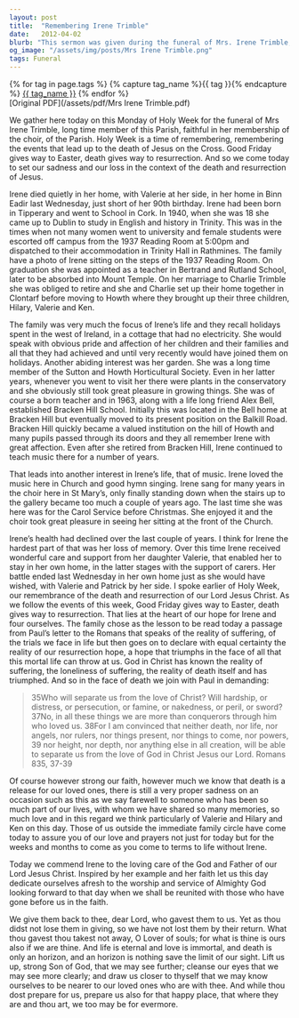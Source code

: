 ```yaml
---
layout: post
title:  "Remembering Irene Trimble"
date:   2012-04-02
blurb: "This sermon was given during the funeral of Mrs. Irene Trimble, a long-time member of the parish and a faithful choir member. The sermon reflects on Irene's life, her dedication to her family, her love for teaching, and her passion for music. It also addresses the hope and faith in the resurrection of Jesus Christ, providing comfort and solace during a time of loss."
og_image: "/assets/img/posts/Mrs Irene Trimble.png"
tags: Funeral
---    
```

<div class="tag-pills">
  {% for tag in page.tags %}
    {% capture tag_name %}{{ tag }}{% endcapture %}
    <a href="{{ site.baseurl }}/tag/{{ tag_name }}" class="tag-pill">{{ tag_name }}</a>
  {% endfor %}
</div>
[Original PDF](/assets/pdf/Mrs Irene Trimble.pdf)

We gather here today on this Monday of Holy Week for the funeral of Mrs Irene Trimble, long time member of this Parish, faithful in her membership of the choir, of the Parish. Holy Week is a time of remembering, remembering the events that lead up to the death of Jesus on the Cross. Good Friday gives way to Easter, death gives way to resurrection. And so we come today to set our sadness and our loss in the context of the death and resurrection of Jesus.

Irene died quietly in her home, with Valerie at her side, in her home in Binn Eadir last Wednesday, just short of her 90th birthday. Irene had been born in Tipperary and went to School in Cork. In 1940, when she was 18 she came up to Dublin to study in English and history in Trinity. This was in the times when not many women went to university and female students were escorted off campus from the 1937 Reading Room at 5:00pm and dispatched to their accommodation in Trinity Hall in Rathmines. The family have a photo of Irene sitting on the steps of the 1937 Reading Room. On graduation she was appointed as a teacher in Bertrand and Rutland School, later to be absorbed into Mount Temple. On her marriage to Charlie Trimble she was obliged to retire and she and Charlie set up their home together in Clontarf before moving to Howth where they brought up their three children, Hilary, Valerie and Ken.

The family was very much the focus of Irene’s life and they recall holidays spent in the west of Ireland, in a cottage that had no electricity. She would speak with obvious pride and affection of her children and their families and all that they had achieved and until very recently would have joined them on holidays. Another abiding interest was her garden. She was a long time member of the Sutton and Howth Horticultural Society. Even in her latter years, whenever you went to visit her there were plants in the conservatory and she obviously still took great pleasure in growing things. She was of course a born teacher and in 1963, along with a life long friend Alex Bell, established Bracken Hill School. Initially this was located in the Bell home at Bracken Hill but eventually moved to its present position on the Balkill Road. Bracken Hill quickly became a valued institution on the hill of Howth and many pupils passed through its doors and they all remember Irene with great affection. Even after she retired from Bracken Hill, Irene continued to teach music there for a number of years.

That leads into another interest in Irene’s life, that of music. Irene loved the music here in Church and good hymn singing. Irene sang for many years in the choir here in St Mary’s, only finally standing down when the stairs up to the gallery became too much a couple of years ago. The last time she was here was for the Carol Service before Christmas. She enjoyed it and the choir took great pleasure in seeing her sitting at the front of the Church.

Irene’s health had declined over the last couple of years. I think for Irene the hardest part of that was her loss of memory. Over this time Irene received wonderful care and support from her daughter Valerie, that enabled her to stay in her own home, in the latter stages with the support of carers. Her battle ended last Wednesday in her own home just as she would have wished, with Valerie and Patrick by her side. I spoke earlier of Holy Week, our remembrance of the death and resurrection of our Lord Jesus Christ. As we follow the events of this week, Good Friday gives way to Easter, death gives way to resurrection. That lies at the heart of our hope for Irene and four ourselves. The family chose as the lesson to be read today a passage from Paul’s letter to the Romans that speaks of the reality of suffering, of the trials we face in life but then goes on to declare with equal certainty the reality of our resurrection hope, a hope that triumphs in the face of all that this mortal life can throw at us. God in Christ has known the reality of suffering, the loneliness of suffering, the reality of death itself and has triumphed. And so in the face of death we join with Paul in demanding:

> 35Who will separate us from the love of Christ? Will hardship, or distress, or persecution, or famine, or nakedness, or peril, or sword?
> 37No, in all these things we are more than conquerors through him who loved us.
> 38For I am convinced that neither death, nor life, nor angels, nor rulers, nor things present, nor things to come, nor powers, 39 nor height, nor depth, nor anything else in all creation, will be able to separate us from the love of God in Christ Jesus our Lord. Romans 835, 37-39

Of course however strong our faith, however much we know that death is a release for our loved ones, there is still a very proper sadness on an occasion such as this as we say farewell to someone who has been so much part of our lives, with whom we have shared so many memories, so much love and in this regard we think particularly of Valerie and Hilary and Ken on this day. Those of us outside the immediate family circle have come today to assure you of our love and prayers not just for today but for the weeks and months to come as you come to terms to life without Irene.

Today we commend Irene to the loving care of the God and Father of our Lord Jesus Christ. Inspired by her example and her faith let us this day dedicate ourselves afresh to the worship and service of Almighty God looking forward to that day when we shall be reunited with those who have gone before us in the faith.

We give them back to thee, dear Lord, who gavest them to us. Yet as thou didst not lose them in giving, so we have not lost them by their return. What thou gavest thou takest not away, O Lover of souls; for what is thine is ours also if we are thine. And life is eternal and love is immortal, and death is only an horizon, and an horizon is nothing save the limit of our sight. Lift us up, strong Son of God, that we may see further; cleanse our eyes that we may see more clearly; and draw us closer to thyself that we may know ourselves to be nearer to our loved ones who are with thee. And while thou dost prepare for us, prepare us also for that happy place, that where they are and thou art, we too may be for evermore.
